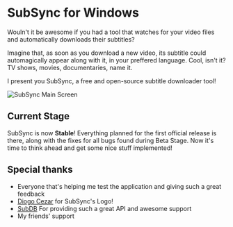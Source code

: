 # SubSync for Windows

Wouln't it be awesome if you had a tool that watches for your video files and automatically downloads their subtitles?

Imagine that, as soon as you download a new video, its subtitle could automagically appear along with it, in your preffered language. Cool, isn't it? TV shows, movies, documentaries, name it.

I present you SubSync, a free and open-source subtitle downloader tool!

![SubSync Main Screen][main-screen]

## Current Stage

SubSync is now **Stable**! Everything planned for the first official release is there, along with the fixes for all bugs found during Beta Stage. Now it's time to think ahead and get some nice stuff implemented!

## Special thanks

- Everyone that's helping me test the application and giving such a great feedback
- [Diogo Cezar](http://www.diogocezar.com) for SubSync's Logo!
- [SubDB](http://thesubdb.com) For providing such a great API and awesome support
- My friends' support

[main-screen]: http://i.imgur.com/C9vX8VE.png
